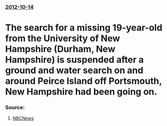 ### [2012-10-14](/news/2012/10/14/index.md)

# The search for a missing 19-year-old from the University of New Hampshire (Durham, New Hampshire) is suspended after a ground and water search on and around Peirce Island off Portsmouth, New Hampshire had been going on. 




### Source:

1. [NBCNews](http://usnews.nbcnews.com/_news/2012/10/14/14434158-search-for-university-of-new-hampshire-students-body-temporarily-called-off?lite)
